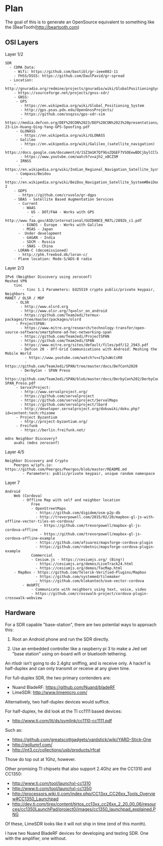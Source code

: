 # Plan

The goal of this is to generate an OpenSource equivalent to something like the [BearTooth(http://beartooth.com)

## OSI Layers

Layer 1/2

    SDR
      - CDMA Data:
        - Wifi: https://github.com/bastibl/gr-ieee802-11
        - FHSS/DSSS: https://github.com/DaulPavid/gr-spread
      - Location:
        - http://gnuradio.org/redmine/projects/gnuradio/wiki/GlobalPositioningSystem
        - https://sourceforge.net/projects/gnss-sdr/
        - GNSS:
         - GPS
           - https://en.wikipedia.org/wiki/Global_Positioning_System
           - http://gps.psas.pdx.edu/OpenGnssProjects/
           - https://github.com/osqzss/gps-sdr-sim
           - https://media.defcon.org/DEF%20CON%2023/DEF%20CON%2023%20presentations/DEFCON-23-Lin-Huang-Qing-Yang-GPS-Spoofing.pdf
         - GLONASS
           - https://en.wikipedia.org/wiki/GLONASS
         - Galileo
           - https://en.wikipedia.org/wiki/Galileo_(satellite_navigation)
           - https://docs.google.com/document/d/1SZ3m1K7Qf9GsZQGEF7VSOEewBDCjbylCClw9rSXwG7Y/edit
           - https://www.youtube.com/watch?v=ajh2_xBCZSM
         - IRNSS
          - https://en.wikipedia.org/wiki/Indian_Regional_Navigation_Satellite_System
         - Compass/Beidou
           - https://en.wikipedia.org/wiki/BeiDou_Navigation_Satellite_System#BeiDou-2
        - GDPS
          - https://github.com/cruvolo/gr-dgps
        - SBAS - Satellite Based Augmentation Services
          - Current
            - WAAS
              - US - DOT/FAA - Works with GPS
                -  http://www.faa.gov/ASD/international/GUIDANCE_MATL/2892b_c1.pdf
            - EGNOS - Europe - Works with Galileo 
            - MSAS - Japan
          -  Under development
            - GAGAN - India
            - SDCM - Russia
            - SNAS - China
        - LORAN-C (decomissioned)
          - http://phk.freebsd.dk/loran-c/
        - Plane location: Mode-S/ADS-B radio

Layer 2/3

    IPv6 (Neighbor Discovery using zeroconf)
    Meshed VPN
        tinc
            - tinc 1.1 Parameters: Ed25519 crypto public/private keypair, Neighbors
    MANET / OLSR / MDP
         - OLSR
           - http://www.olsrd.org
           - http://www.olsr.org/?q=olsr_on_android
           - https://github.com/TeamJedi/termux-packages/tree/master/packages/olsrd
         - ProjectSPAN:
           - https://www.mitre.org/research/technology-transfer/open-source-software/smartphone-ad-hoc-networking-span
           - https://github.com/TeamJedi/ProjectSPAN
           - https://github.com/TeamJedi/SPAN
           - https://www.mitre.org/sites/default/files/pdf/12_2943.pdf
           - Defcon 20 - Off-Grid Communications with Android: Meshing the Mobile World
             - https://www.youtube.com/watch?v=sTpJuWcCsR0
             - https://github.com/TeamJedi/SPAN/tree/master/docs/DefCon%2020
           - DerbyCon - SPAN Preso
             -  https://github.com/TeamJedi/SPAN/blob/master/docs/DerbyCon%202/DerbyCon-SPAN_Preso.pdf
         - ServalProject:
           - http://www.servalproject.org/
           - https://github.com/servalproject
           - https://github.com/servalproject/ServalMaps
           - https://github.com/servalproject/lbard
           - http://developer.servalproject.org/dokuwiki/doku.php?id=content:tech:rhizome
         - Project Byzantium
           - http://project-byzantium.org/
         - Freifunk
           - https://berlin.freifunk.net/

    mdns Neighbor Discovery?
        avahi (mdns zeroconf)

Layer 4/5

    Neighbor Discovery and Crypto
        Peergos w/ipfs.io: https://github.com/Peergos/Peergos/blob/master/README.md
            - Parameters: public/private keypair, unique random namespace

Layer 7

    Android
        Web (Cordova)
            - Offline Map with self and neighbor location
                Free
                - OpenStreetMaps
                  - https://github.com/digidem/osm-p2p-db
                  - http://trevorpowell.com/2015/02/20/mapbox-gl-js-with-offline-vector-tiles-on-cordova/
                    - https://github.com/trevorpowell/mapbox-gl-js-cordova-offline
                    - https://github.com/trevorpowell/mapbox-gl-js-cordova-offline-example
                  - https://github.com/afsuarez/mapsforge-cordova-plugin
                  - https://github.com/robotnic/mapsforge-cordova-plugin-example
                Commercial
                - Cesium.js - https://cesiumjs.org/ (Bing!)
                  - https://cesiumjs.org/demos/LiveTrack24.html
                  - https://cesiumjs.org/demos/TacMap.html
		- MapBox - https://github.com/Telerik-Verified-Plugins/Mapbox
                  - https://github.com/systemed/tilemaker
                  - https://github.com/klokantech/osm-vector-cordova
            - WebRTC
                - Communicate with neighbors using text, voice, video
                - https://github.com/crosswalk-project/cordova-plugin-crosswalk-webview

## Hardware

For a SDR capable "base-station", there are two potential ways to approach this:

1. Root an Android phone and run the SDR directly.

2. Use an embedded controller like a raspberry pi 3 to make a Jed set "base station" using on-board wifi or bluetooth tethering.

An rtlsdr isn’t going to do 2.4ghz sniffing, and is receive only.
A hackrf is half-duplex and can only transmit _or_ receive at any given time.

For full-duplex SDR, the two primary contenders are:

 - Nuand BladeRF: https://github.com/Nuand/bladeRF
 - LimeSDR: http://www.limemicro.com/

Alternatively, two half-duplex devices would suffice.

For half-duplex, he did look at the TI cc1111 based devices:

  - http://www.ti.com/lit/ds/symlink/cc1110-cc1111.pdf

Such as:

  - https://github.com/greatscottgadgets/yardstick/wiki/YARD-Stick-One
  - http://gollumrf.com/
  - http://int3.cc/collections/usb/products/rfcat

Those do top out at 1Ghz, however.

Other promising TI chipsets that also support 2.4Ghz are the CC1310 and CC1350:

  - http://www.ti.com/tool/launchxl-cc1310
  - http://www.ti.com/tool/launchxl-cc1350
  - http://processors.wiki.ti.com/index.php/CC13xx_CC26xx_Tools_Overview#CC1350_Launchpad
  - http://dev.ti.com/tirex/content/tirtos_cc13xx_cc26xx_2_20_00_06/resources/cc1350LaunchPad/project0/images/cc1350_launchpad_explained.PNG

Of these, LimeSDR looks like it will not ship in time (end of this month).

I have two Nuand BladeRF devices for developing and testing SDR. One with the amplifier, one without.

